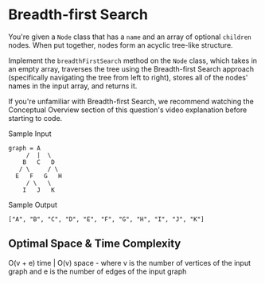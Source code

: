 # Breadth-first Search

You're given a `Node` class that has a `name` and an array of optional `children` nodes. When put together, nodes form an acyclic tree-like structure.

Implement the `breadthFirstSearch` method on the `Node` class, which takes in an empty array, traverses the tree using the Breadth-first Search approach (specifically navigating the tree from left to right), stores all of the nodes' names in the input array, and returns it.

If you're unfamiliar with Breadth-first Search, we recommend watching the Conceptual Overview section of this question's video explanation before starting to code.

Sample Input
```
graph = A
     /  |  \
    B   C   D
   / \     / \
  E   F   G   H
     / \   \
    I   J   K
```

Sample Output
```
["A", "B", "C", "D", "E", "F", "G", "H", "I", "J", "K"]
```

## Optimal Space & Time Complexity
O(v + e) time | O(v) space - where v is the number of vertices of the input graph and e is the number of edges of the input graph
